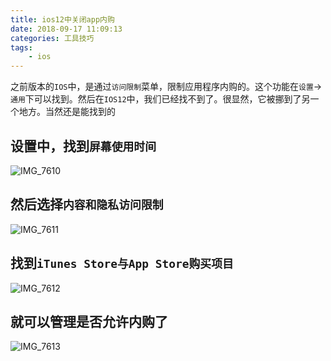 ```yaml
---
title: ios12中关闭app内购
date: 2018-09-17 11:09:13
categories: 工具技巧
tags:
    - ios
---
```

之前版本的`IOS`中，是通过`访问限制`菜单，限制应用程序内购的。这个功能在`设置`->`通用`下可以找到。然后在`IOS12`中，我们已经找不到了。很显然，它被挪到了另一个地方。当然还是能找到的
## 设置中，找到`屏幕使用时间`
![IMG_7610](/media/IMG_7610.png)
## 然后选择`内容和隐私访问限制`
![IMG_7611](/media/IMG_7611.png)
## 找到`iTunes Store与App Store购买项目`
![IMG_7612](/media/IMG_7612.png)

## 就可以管理是否允许内购了
![IMG_7613](/media/IMG_7613.png)

